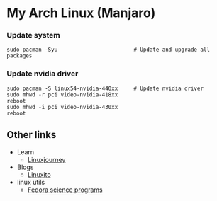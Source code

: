 # My Arch Linux (Manjaro)


### Update system
```
sudo pacman -Syu                        # Update and upgrade all packages
```

### Update nvidia driver

```
sudo pacman -S linux54-nvidia-440xx     # Update nvidia driver
sudo mhwd -r pci video-nvidia-418xx
reboot
sudo mhwd -i pci video-nvidia-430xx
reboot
```

## Other links

* Learn
  * [Linuxjourney](https://linuxjourney.com/)
* Blogs
  * [Linuxito](https://www.linuxito.com/)
* linux utils
  * [Fedora science programs](https://fedora-scientific.readthedocs.io/en/latest/)
